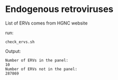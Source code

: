 # Endogenous retroviruses
List of ERVs comes from HGNC website

run:

```{bash}
check_ervs.sh
```

Output:

```{console}
Number of ERVs in the panel:
10
Number of ERVs not in the panel:
287869
```